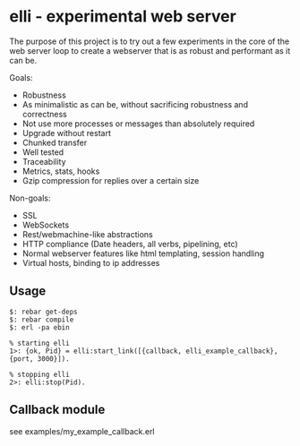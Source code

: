 # elli - experimental web server

The purpose of this project is to try out a few experiments in the
core of the web server loop to create a webserver that is as robust
and performant as it can be.


Goals:

 * Robustness
 * As minimalistic as can be, without sacrificing robustness and correctness
 * Not use more processes or messages than absolutely required
 * Upgrade without restart
 * Chunked transfer
 * Well tested
 * Traceability
 * Metrics, stats, hooks
 * Gzip compression for replies over a certain size

Non-goals:

 * SSL
 * WebSockets
 * Rest/webmachine-like abstractions
 * HTTP compliance (Date headers, all verbs, pipelining, etc)
 * Normal webserver features like html templating, session handling
 * Virtual hosts, binding to ip addresses


## Usage

    $: rebar get-deps
    $: rebar compile
    $: erl -pa ebin

    % starting elli
    1>: {ok, Pid} = elli:start_link([{callback, elli_example_callback}, {port, 3000}]).

    % stopping elli
    2>: elli:stop(Pid).

## Callback module

see examples/my_example_callback.erl

